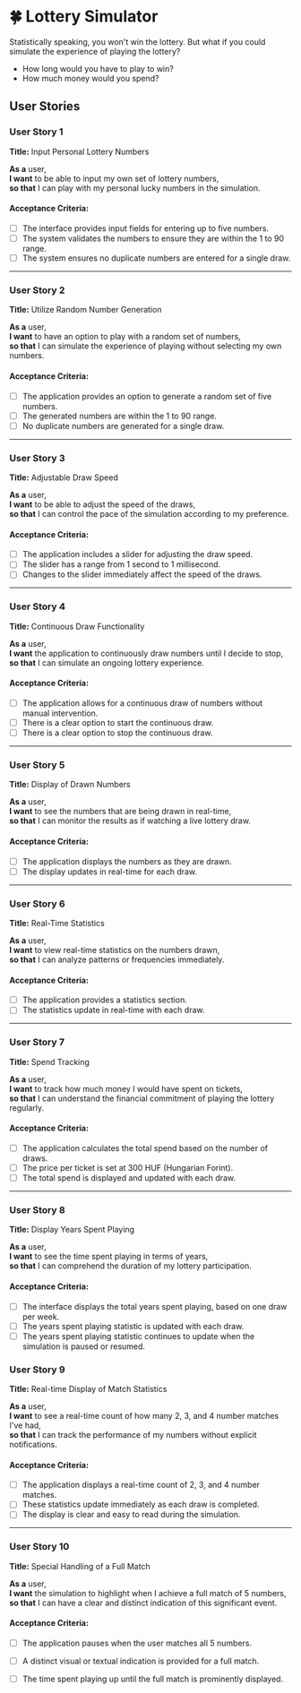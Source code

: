 # 🍀 Lottery Simulator

Statistically speaking, you won't win the lottery. But what if you could simulate the experience of playing the lottery?

- How long would you have to play to win?
- How much money would you spend?

## User Stories

### User Story 1

**Title:** Input Personal Lottery Numbers

**As a** user,  
**I want** to be able to input my own set of lottery numbers,  
**so that** I can play with my personal lucky numbers in the simulation.  

#### Acceptance Criteria:

- [ ] The interface provides input fields for entering up to five numbers.
- [ ] The system validates the numbers to ensure they are within the 1 to 90 range.
- [ ] The system ensures no duplicate numbers are entered for a single draw.

---

### User Story 2

**Title:** Utilize Random Number Generation

**As a** user,  
**I want** to have an option to play with a random set of numbers,  
**so that** I can simulate the experience of playing without selecting my own numbers.  

#### Acceptance Criteria:

- [ ] The application provides an option to generate a random set of five numbers.
- [ ] The generated numbers are within the 1 to 90 range.
- [ ] No duplicate numbers are generated for a single draw.

---

### User Story 3

**Title:** Adjustable Draw Speed

**As a** user,  
**I want** to be able to adjust the speed of the draws,  
**so that** I can control the pace of the simulation according to my preference.  

#### Acceptance Criteria:

- [ ] The application includes a slider for adjusting the draw speed.
- [ ] The slider has a range from 1 second to 1 millisecond.
- [ ] Changes to the slider immediately affect the speed of the draws.

---

### User Story 4

**Title:** Continuous Draw Functionality

**As a** user,  
**I want** the application to continuously draw numbers until I decide to stop,  
**so that** I can simulate an ongoing lottery experience.  

#### Acceptance Criteria:

- [ ] The application allows for a continuous draw of numbers without manual intervention.
- [ ] There is a clear option to start the continuous draw.
- [ ] There is a clear option to stop the continuous draw.

---

### User Story 5

**Title:** Display of Drawn Numbers

**As a** user,  
**I want** to see the numbers that are being drawn in real-time,  
**so that** I can monitor the results as if watching a live lottery draw.  

#### Acceptance Criteria:

- [ ] The application displays the numbers as they are drawn.
- [ ] The display updates in real-time for each draw.

---

### User Story 6

**Title:** Real-Time Statistics

**As a** user,  
**I want** to view real-time statistics on the numbers drawn,  
**so that** I can analyze patterns or frequencies immediately.  

#### Acceptance Criteria:

- [ ] The application provides a statistics section.
- [ ] The statistics update in real-time with each draw.

---

### User Story 7

**Title:** Spend Tracking

**As a** user,  
**I want** to track how much money I would have spent on tickets,  
**so that** I can understand the financial commitment of playing the lottery regularly.  

#### Acceptance Criteria:

- [ ] The application calculates the total spend based on the number of draws.
- [ ] The price per ticket is set at 300 HUF (Hungarian Forint).
- [ ] The total spend is displayed and updated with each draw.

---

### User Story 8

**Title:** Display Years Spent Playing

**As a** user,  
**I want** to see the time spent playing in terms of years,  
**so that** I can comprehend the duration of my lottery participation.  

#### Acceptance Criteria:

- [ ] The interface displays the total years spent playing, based on one draw per week.
- [ ] The years spent playing statistic is updated with each draw.
- [ ] The years spent playing statistic continues to update when the simulation is paused or resumed.

### User Story 9

**Title:** Real-time Display of Match Statistics

**As a** user,  
**I want** to see a real-time count of how many 2, 3, and 4 number matches I've had,  
**so that** I can track the performance of my numbers without explicit notifications.  

#### Acceptance Criteria:

- [ ] The application displays a real-time count of 2, 3, and 4 number matches.
- [ ] These statistics update immediately as each draw is completed.
- [ ] The display is clear and easy to read during the simulation.

---

### User Story 10

**Title:** Special Handling of a Full Match

**As a** user,  
**I want** the simulation to highlight when I achieve a full match of 5 numbers,  
**so that** I can have a clear and distinct indication of this significant event.  

#### Acceptance Criteria:

- [ ] The application pauses when the user matches all 5 numbers.
- [ ] A distinct visual or textual indication is provided for a full match.
- [ ] The time spent playing up until the full match is prominently displayed.



